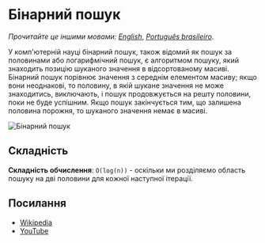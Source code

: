 # Бінарний пошук

_Прочитайте це іншими мовами:_
[_English_](README.md), [_Português brasileiro_](README.pt-BR.md).

У комп'ютерній науці бінарний пошук, також відомий як пошук за
половинами або логарифмічний пошук, є
алгоритмом пошуку, який знаходить позицію шуканого значення
в відсортованому масиві. Бінарний пошук порівнює значення
з середнім елементом масиву; якщо вони неоднакові, то половину,
в якій шукане значення не може знаходитись, виключають, і
пошук продовжується на решту половини, поки не буде успішним.
Якщо пошук закінчується тим, що залишена половина порожня, то
шуканого значення немає в масиві.

![Бінарний пошук](https://upload.wikimedia.org/wikipedia/commons/8/83/Binary_Search_Depiction.svg)

## Складність

**Складність обчислення**: `O(log(n))` - оскільки ми розділяємо область пошуку
на дві половини для кожної наступної ітерації.

## Посилання

- [Wikipedia](https://uk.wikipedia.org/wiki/%D0%94%D0%B2%D1%96%D0%B9%D0%BA%D0%BE%D0%B2%D0%B8%D0%B9_%D0%BF%D0%BE%D1%88%D1%83%D0%BA)
- [YouTube](https://www.youtube.com/watch?v=P3YID7liBug&index=29&list=PLLXdhg_r2hKA7DPDsunoDZ-Z769jWn4R8)

